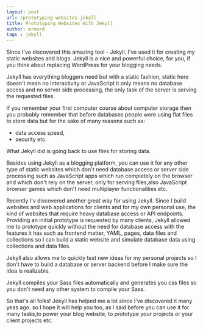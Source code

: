 ```yaml
---
layout: post
url: /prototyping-websites-jekyll
title: Prototyping Websites With Jekyll
author: mrnerd
tags : jekyll 
---
```


Since I've discovered this amazing tool - Jekyll. I've used it for creating my static websites and blogs. Jekyll is a nice and powerful choice, for you, if you think about replacing WordPress for your blogging needs. 

Jekyll has everything bloggers need but with a static fashion, static here doesn't mean no interactivity or JavaScript it only means no database access and no server side processing, the only task of the server is serving the requested files.

If you remember your first computer course about computer storage then you probably remember that before databases people were using flat files to store data but for the sake of many reasons such as:

- data access speed,
- security etc. 

What Jekyll did is going back to use files for storing data.

Besides using Jekyll as a blogging platform, you can use it for any other type of static websites which don't need database access or server side processing such as JavaScript apps which run completely on the browser and which don't rely on the server, only for serving files,also JavaScript browser games which don't need multiplayer functionalities etc.

Recently I'v discovered another great way for using Jekyll. Since I build websites and web applications for clients and for my own personal use, the kind of websites that require heavy database access or API endpoints. Providing an initial prototype is requested by many clients, Jekyll allowed me to prototype quickly without the need for database access with the features it has such as frontend matter, YAML, pages, data files and collections so I can build a static website and simulate database data using collections and data files.

Jekyll also allows me to quickly test new ideas for my personal projects so I don't have to build a database or server backend before I make sure the idea is realizable.

Jekyll compiles your Sass files automatically and generates you css files so you don't need any other system to compile your Sass.

So that's all folks! Jekyll has helped me a lot since I've discovered it many yeas ago. so I hope it will help you too, as I said before you can use it for many tasks,to power your blog website, to prototype your projects or your client projects etc.
